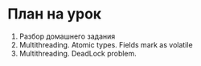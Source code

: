# План на урок <br/>
1. Разбор домашнего задания  <br/>
2. Multithreading. Atomic types. Fields mark as volatile  <br/>
3. Multithreading. DeadLock problem.  <br/>